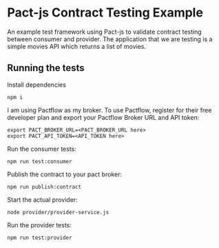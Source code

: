 # Pact-js Contract Testing Example

An example test framework using Pact-js to validate contract testing between consumer and provider. The application that we are testing is a simple movies API which returns a list of movies.

## Running the tests

Install dependencies

`npm i`

I am using Pactflow as my broker. To use Pactflow, register for their free developer plan and export your Pactflow Broker URL and API token:

```
export PACT_BROKER_URL=<PACT_BROKER_URL here>
export PACT_API_TOKEN=<API_TOKEN here>
```

Run the consumer tests:

`npm run test:consumer`

Publish the contract to your pact broker:

`npm run publish:contract`

Start the actual provider:

`node provider/provider-service.js`

Run the provider tests:

`npm run test:provider`
